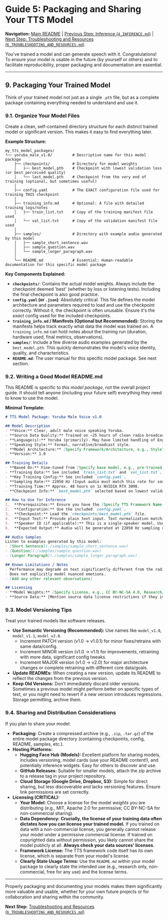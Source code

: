 # Guide 5: Packaging and Sharing Your TTS Model

**Navigation:** [Main README](../README.md) | [Previous Step: Inference (`4_INFERENCE.md`)](./4_INFERENCE.md) | [Next Step: Troubleshooting and Resources (`6_TROUBLESHOOTING_AND_RESOURCES.md`)](./6_TROUBLESHOOTING_AND_RESOURCES.md)

You've trained a model and can generate speech with it. Congratulations! To ensure your model is usable in the future (by yourself or others) and to facilitate reproducibility, proper packaging and documentation are essential.

---

## 9. Packaging Your Trained Model

Think of your trained model not just as a single `.pth` file, but as a complete package containing everything needed to understand and use it.

### 9.1. Organize Your Model Files

Create a clean, self-contained directory structure for each distinct trained model or significant version. This makes it easy to find everything later.

**Example Structure:**

```
my_tts_model_packages/
└── yoruba_male_v1.0/         # Descriptive name for this model package
    ├── checkpoints/          # Directory for model weights
    │   ├── best_model.pth    # Checkpoint with lowest validation loss (or best perceived quality)
    │   └── last_model.pth    # Checkpoint from the very end of training (optional, but sometimes useful)
    │
    ├── config.yaml           # The EXACT configuration file used for training THIS checkpoint
    │
    ├── training_info.md      # Optional: A file with detailed training logs/notes
    │   ├── train_list.txt    # Copy of the training manifest file used
    │   └── val_list.txt      # Copy of the validation manifest file used
    │
    ├── samples/              # Directory with example audio generated by this model
    │   ├── sample_short_sentence.wav
    │   ├── sample_question.wav
    │   └── sample_longer_paragraph.wav
    │
    └── README.md             # Essential: Human-readable documentation for this specific model package
```

**Key Components Explained:**

*   **`checkpoints/`**: Contains the actual model weights. Always include the checkpoint deemed 'best' (whether by loss or listening tests). Including the final checkpoint is also good practice.
*   **`config.yaml` (or `.json`)**: Absolutely critical. This file defines the model architecture and parameters required to load and use the checkpoint correctly. Without it, the checkpoint is often unusable. Ensure it's the *exact* config used for the included checkpoints.
*   **`training_info.md` / Manifests (Optional but Recommended):** Storing the manifests helps track exactly what data the model was trained on. A `training_info.md` can hold notes about the training run (duration, hardware used, final metrics, observations).
*   **`samples/`**: Include a few diverse audio examples generated by the `best_model.pth`. This quickly demonstrates the model's voice identity, quality, and characteristics.
*   **`README.md`**: The user manual for this specific model package. See next section.

### 9.2. Writing a Good Model README.md

This README is specific to *this model package*, not the overall project guide. It should tell anyone (including your future self) everything they need to know to use the model.

**Minimal Template:**

```markdown
# TTS Model Package: Yoruba Male Voice v1.0

## Model Description
- **Voice:** Clear, adult male voice speaking Yoruba.
- **Source Data Quality:** Trained on ~25 hours of clean radio broadcast recordings.
- **Language(s):** Yoruba (primarily). May have limited handling of English loanwords based on training data.
- **Speaking Style:** Formal, narrative/broadcast style.
- **Model Architecture:** [Specify Framework/Architecture, e.g., StyleTTS2, VITS]
- **Version:** 1.0

## Training Details
- **Based On:** Fine-tuned from [Specify base model, e.g., pre-trained LibriTTS model] OR Trained from scratch.
- **Training Data:** See included `train_list.txt` and `val_list.txt`. Total hours: ~25h.
- **Key Training Config:** See included `config.yaml`.
- **Sampling Rate:** 22050 Hz (Input audio must match this rate for some frameworks).
- **Training Time:** Approx. 48 hours on 1x NVIDIA RTX 3090.
- **Checkpoint Info:** `best_model.pth` selected based on lowest validation loss at step [XXXXX].

## How to Use for Inference
1.  **Prerequisites:** Ensure you have the [Specify TTS Framework Name, e.g., StyleTTS2] framework installed, compatible with this model version.
2.  **Configuration:** Use the included `config.yaml`.
3.  **Checkpoint:** Load the `checkpoints/best_model.pth` file.
4.  **Input Text:** Provide plain text input. Text normalization matching the training data (e.g., number expansion) might improve results.
5.  **Speaker ID (if applicable):** This is a single-speaker model. Use speaker ID `[Specify ID used, e.g., main_speaker]` if required by the framework, otherwise it might not be needed.
6.  **Expected Output:** Audio will be generated at 22050 Hz sampling rate.

## Audio Samples
Listen to examples generated by this model:
- [Short Sentence](./samples/sample_short_sentence.wav)
- [Question](./samples/sample_question.wav)
- [Longer Paragraph](./samples/sample_longer_paragraph.wav)

## Known Limitations / Notes
- Performance may degrade on text significantly different from the radio broadcast domain.
- Does not explicitly model nuanced emotions.
- [Add any other relevant observations]

## Licensing
- **Model Weights:** [Specify License, e.g., CC BY-NC-SA 4.0, Research/Non-Commercial Use Only, MIT License - Be accurate!]
- **Source Data:** [Mention source data license restrictions if they impact model usage, e.g., "Trained on proprietary data, model for internal use only."] **Consult the license of your training data!**
```

### 9.3. Model Versioning Tips

Treat your trained models like software releases.

*   **Use Semantic Versioning (Recommended):** Use names like `model_v1.0`, `model_v1.1`, `model_v2.0`.
    *   Increment PATCH version (v1.0 -> v1.0.1) for minor fixes/retrains with same data/config.
    *   Increment MINOR version (v1.0 -> v1.1) for improvements, retraining with more data, significant config tweaks.
    *   Increment MAJOR version (v1.0 -> v2.0) for major architecture changes or complete retraining with different core data/goals.
*   **Update READMEs:** When creating a new version, update its README to reflect the changes from the previous version.
*   **Keep Old Versions:** Don't immediately discard older versions. Sometimes a previous model might perform better on specific types of text, or you might need to revert if a new version introduces regressions. Storage permitting, archive them.

### 9.4. Sharing and Distribution Considerations

If you plan to share your model:

*   **Packaging:** Create a compressed archive (e.g., `.zip`, `.tar.gz`) of the entire model package directory (containing checkpoints, config, README, samples, etc.).
*   **Hosting Platforms:**
    *   **Hugging Face Hub (Models):** Excellent platform for sharing models, includes versioning, model cards (use your README content!), and potentially inference widgets. Easy for others to discover and use.
    *   **GitHub Releases:** Suitable for smaller models, attach the zip archive to a release tag in your project repository.
    *   **Cloud Storage (Google Drive, Dropbox, S3):** Simple for direct sharing, but less discoverable and lacks versioning features. Ensure link permissions are set correctly.
*   **Licensing (CRITICAL):**
    *   **Your Model:** Choose a license for the model *weights* you are distributing (e.g., MIT, Apache 2.0 for permissive; CC BY-NC-SA for non-commercial sharing).
    *   **Data Dependency:** **Crucially, the license of your training data often dictates how you can license your trained model.** If you trained on data with a non-commercial license, you generally cannot release your model under a permissive commercial license. If trained on copyrighted data without permission, you likely cannot share the model publicly at all. **Always check your data sources' licenses.**
    *   **Framework License:** The TTS framework code itself has its own license, which is separate from your model's license.
    *   **Clearly State Usage Terms:** Use the `README.md` within your model package to clearly state the intended use (e.g., research only, non-commercial, free for any use) and the license terms.

---

Properly packaging and documenting your models makes them significantly more valuable and usable, whether for your own future projects or for collaboration and sharing within the community.

**Next Step:** [Troubleshooting and Resources (`6_TROUBLESHOOTING_AND_RESOURCES.md`)](./6_TROUBLESHOOTING_AND_RESOURCES.md)
